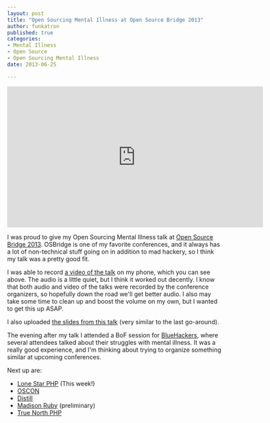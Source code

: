 ```yaml
---
layout: post
title: "Open Sourcing Mental Illness at Open Source Bridge 2013"
author: funkatron
published: true
categories:
- Mental Illness
- Open Source
- Open Sourcing Mental Illness
date: 2013-06-25

---
```


<iframe width="597" height="329" src="https://www.youtube-nocookie.com/embed/91qp1aAqRjY" frameborder="0" allowfullscreen></iframe>

I was proud to give my Open Sourcing Mental Illness talk at [Open Source Bridge 2013](http://opensourcebridge.org). OSBridge is one of my favorite conferences, and it always has a lot of non-technical stuff going on in addition to mad hackery, so I think my talk was a pretty good fit.

I was able to record [a video of the talk](https://www.youtube.com/watch?v=91qp1aAqRjY) on my phone, which you can see above. The audio is a little quiet, but I think it worked out decently. I know that both audio and video of the talks were recorded by the conference organizers, so hopefully down the road we'll get better audio. I also may take some time to clean up and boost the volume on my own, but I wanted to get this up ASAP.

I also uploaded [the slides from this talk](http://j.mp/osmislidesosb13) (very similar to the last go-around).

The evening after my talk I attended a BoF session for [BlueHackers](http://bluehackers.org/), where several attendees talked about their struggles with mental illness. It was a really good experience, and I'm thinking about trying to organize something similar at upcoming conferences.

Next up are:

* [Lone Star PHP](http://lonestarphp.com) (This week!)
* [OSCON](http://oscon.org)
* [Distill](https://distill.engineyard.com/)
* [Madison Ruby](http://madisonruby.org/) (preliminary)
* [True North PHP](http://truenorthphp.com/)